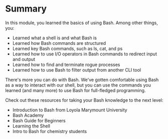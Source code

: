 # Summary
In this module, you learned the basics of using Bash. Among other things, you:

 - Learned what a shell is and what Bash is
 - Learned how Bash commands are structured
 - Learned key Bash commands, such as ls, cat, and ps
 - Learned how to use I/O operators in Bash commands to redirect input and output
 - Learned how to find and terminate rogue processes
 - Learned how to use Bash to filter output from another CLI tool


There's more you can do with Bash. We've gotten comfortable using Bash as a way to interact with our shell, but you can use the commands you learned (and many more) to use Bash for full-fledged programming.

Check out these resources for taking your Bash knowledge to the next level:
- Introduction to Bash from Loyola Marymount University
- Bash Academy
- Bash Guide for Beginners
- Learning the Shell
- Intro to Bash for chemistry students